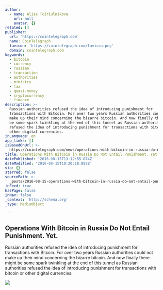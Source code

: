 ```yaml
---
author:
  - name: Alisa Tciriulnikova
    url: null
    avatar: {}
related: []
publisher:
  url: 'https://cointelegraph.com'
  name: CoinTelegraph
  favicon: 'https://cointelegraph.com/favicon.png'
  domain: cointelegraph.com
keywords:
  - bitcoin
  - currency
  - russian
  - transaction
  - authorities
  - ministry
  - tax
  - quasi-money
  - cryptocurrency
  - finance
description: >-
  Russian authorities refused the idea of introducing punishment for
  transactions with Bitcoin. For over two years Russian authorities could not
  make up their mind concerning the bizarre bitcoin. And now finally there might
  be some spark twinkling at the end of this tunnel as Russian authorities
  refused the idea of introducing punishment for transactions with bitcoin or
  other digital currencies.
inLanguage: en
app_links: []
isBasedOnUrl: >-
  https://cointelegraph.com/news/operations-with-bitcoin-in-russia-do-not-entail-punishment-yet
title: Operations With Bitcoin in Russia Do Not Entail Punishment. Yet.
datePublished: '2016-08-15T13:12:55.074Z'
dateModified: '2016-08-15T10:20:18.858Z'
via: {}
starred: false
sourcePath: >-
  _posts/2016-08-15-operations-with-bitcoin-in-russia-do-not-entail-punishment.md
inFeed: true
hasPage: false
inNav: false
_context: 'http://schema.org'
_type: MediaObject

---
```

<article style=""><h1>Operations With Bitcoin in Russia Do Not Entail Punishment. Yet.</h1><p>Russian authorities refused the idea of introducing punishment for transactions with Bitcoin. For over two years Russian authorities could not make up their mind concerning the bizarre bitcoin. And now finally there might be some spark twinkling at the end of this tunnel as Russian authorities refused the idea of introducing punishment for transactions with bitcoin or other digital currencies.</p><img src="https://cointelegraph.com/images/725_Ly9jb2ludGVsZWdyYXBoLmNvbS9zdG9yYWdlL3VwbG9hZHMvdmlldy82MzU2NjY0MjNlYmE5YmEwMjIyMDY3YWE0ZjNiMTM1NC5qcGc=.jpg" /></article>